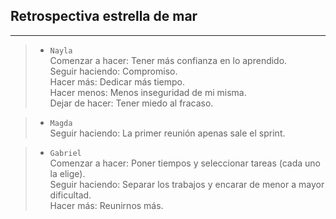 ## Retrospectiva estrella de mar
---

> - `Nayla`  
Comenzar a hacer:   Tener más confianza en lo aprendido.  
Seguir haciendo:    Compromiso.  
Hacer más:          Dedicar más tiempo.  
Hacer menos:        Menos inseguridad de mi misma.  
Dejar de hacer:     Tener miedo al fracaso.  

> - `Magda`  
Seguir haciendo:    La primer reunión apenas sale el sprint.  

> - `Gabriel`  
Comenzar a hacer:   Poner tiempos y seleccionar tareas (cada uno la elige).  
Seguir haciendo:    Separar los trabajos y encarar de menor a mayor dificultad.  
Hacer más:          Reunirnos más.  
